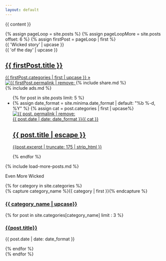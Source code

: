 ```yaml
---
layout: default
---
```

{{ content }}
<section class = 'flex-in'>
{% assign pageLoop = site.posts %}
{% assign pageLoopMore = site.posts offset: 6 %}
{% assign firstPost = pageLoop | first %}
<div class = 'hold-featured'>
  <div class = 'flex featured'>
    <div class = 'child third flex'>
      <div class = 'catch items'>
        <div class = 'left'>{{ 'Wicked story' | upcase }}</div>
        <div class = 'right'>{{ 'of the day' | upcase }}</div>
      </div>
      <a  href = '{{ firstPost.url | relative_url }}' class = 'title {{ firstPost.categories | first | downcase }} items'>
        <h1>{{ firstPost.title }}</h1>
        <span>{{ firstPost.categories | first | upcase }} &raquo;</span>
      </a>
    </div>
    <a href = '{{ firstPost.url | relative_url }}' class = 'child main '>
      <img src = '{{ site.baseurl }}/assets/posts/{{ firstPost.permalink | remove: '/'}}.jpg' alt = '{{ firstPost.permalink | remove: '/' }}'>
    </a>
    {% include share.md %}
  </div>
</div>
{% include ads.md %}
<ul class="post-list">
  {% for post in site.posts limit: 5 %}
    <li class = 'flex out post-item'>
      {% assign date_format = site.minima.date_format | default: "%b %-d, %Y" %}
      {% assign cat = post.categories | first | upcase%}
      <a class="post-image child main" href="{{ post.url | relative_url }}">
        <img src = '{{ site.baseurl }}/assets/posts/{{ post. permalink | remove: '/'}}.jpg' alt = '{{ post. permalink | remove: '/'}}'/>
      </a>
      <a class = 'post-summary child third flex-down' href="{{ post.url | relative_url }}">
        <div class = 'flex out'><span class="post-meta">{{ post.date | date: date_format }}</span><span class = 'right {{ cat | downcase }}'>{{ cat }}</span></div>
        <h1>{{ post.title | escape }}</h1>
        <p class = 'post-excerpt'>{{post.excerpt | truncate: 175 | strip_html }}</p>
      </a>
    </li>
  {% endfor %}
</ul>
</section>
<section class = 'flex-in'>
<!-- Load More Posts -->
{% include load-more-posts.md %}

<div class = 'child third'>
  <div id="archives">
  <p class = 'more'>Even More Wicked</p>
    {% for category in site.categories %}
    <div class="archive-group">
      {% capture category_name %}{{ category | first }}{% endcapture %}
      <div id="#{{ category_name | slugize }}"></div>
      <p></p>
      <a  href="{{site.baseurl}}/category/{{  category_name | downcase}}"><h3 class="right category-head {{ category_name |downcase }}">{{ category_name | upcase}}</h3></a>
      <a name="{{ category_name | slugize }}"></a>
      {% for post in site.categories[category_name] limit : 3 %}
      <div class="archive-item">
        <h3><a href="{{ site.baseurl }}{{ post.url }}">{{post.title}}</a></h3>
        <p><span class="post-meta">{{ post.date | date: date_format }}</span></p>
      </div>
      {% endfor %}
    </div>
  {% endfor %}
  </div>
</div>
</section>
